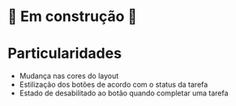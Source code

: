 # 🚧 Em construção 🚧

# Particularidades

- Mudança nas cores do layout
- Estilização dos botões de acordo com o status da tarefa
- Estado de desabilitado ao botão quando completar uma tarefa
